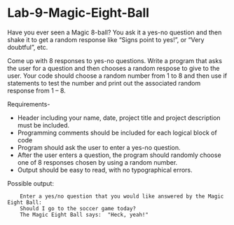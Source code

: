 # Lab-9-Magic-Eight-Ball

Have you ever seen a Magic 8-ball?  You ask it a yes-no question and then shake it to get a random response like “Signs point to yes!”, or “Very doubtful”, etc. 

Come up with 8 responses to yes-no questions.  Write a program that asks the user for a question and then chooses a random respose to give to the user.
Your code should choose a random number from 1 to 8 and then use if statements to test the number and print out the associated random response from 1 – 8.    

Requirements-
-	Header including your name, date, project title and project description must be included.
-	Programming comments should be included for each logical block of code
-	Program should ask the user to enter a yes-no question.
-	After the user enters a question, the program should randomly choose one of 8 responses chosen by using a random number.
-	Output should be easy to read, with no typographical errors.


Possible output:

        Enter a yes/no question that you would like answered by the Magic Eight Ball:
        Should I go to the soccer game today?
        The Magic Eight Ball says:  "Heck, yeah!"
